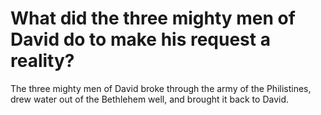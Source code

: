 # What did the three mighty men of David do to make his request a reality?

The three mighty men of David broke through the army of the Philistines, drew water out of the Bethlehem well, and brought it back to David.
